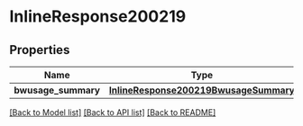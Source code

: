 # InlineResponse200219

## Properties
Name | Type | Description | Notes
------------ | ------------- | ------------- | -------------
**bwusage_summary** | [**InlineResponse200219BwusageSummary**](InlineResponse200219BwusageSummary.md) |  | [optional] 

[[Back to Model list]](../README.md#documentation-for-models) [[Back to API list]](../README.md#documentation-for-api-endpoints) [[Back to README]](../README.md)

